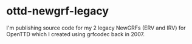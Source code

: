 # ottd-newgrf-legacy
I'm publishing source code for my 2 legacy NewGRFs (ERV and IRV) for OpenTTD which I created using grfcodec back in 2007.
